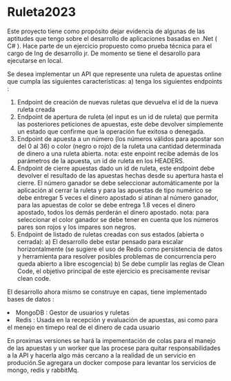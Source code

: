 # Ruleta2023
Este proyecto tiene como propósito dejar evidencia de algunas de las aptitudes que tengo sobre el desarrollo de aplicaciones basadas en .Net ( C# ). Hace parte de un ejercicio propuesto como prueba técnica para el cargo de Ing de desarrollo jr. De momento se tiene el desarollo para ejecutarse en local.

Se desea implementar un API que represente una ruleta de apuestas online que cumpla las siguientes características:
a) tenga los siguientes endpoints :
1. Endpoint de creación de nuevas ruletas que devuelva el id de la nueva ruleta creada
2. Endpoint de apertura de ruleta (el input es un id de ruleta) que permita las 
posteriores peticiones de apuestas, este debe devolver simplemente un estado que 
confirme que la operación fue exitosa o denegada.
3. Endpoint de apuesta a un número (los números válidos para apostar son del 0 al 36)
o color (negro o rojo) de la ruleta una cantidad determinada de dinero  a una ruleta abierta.
nota: este enpoint recibe además de los parámetros de la apuesta, un id de ruleta
en los HEADERS.
4. Endpoint de cierre apuestas dado un id de ruleta, este endpoint debe devolver el
resultado de las apuestas hechas desde su apertura hasta el cierre.
El número ganador se debe seleccionar automáticamente por la aplicación al cerrar
la ruleta y para las apuestas de tipo numérico se debe entregar 5 veces el dinero
apostado si atinan al número ganador, para las apuestas de color se debe entrega 1.8
veces el dinero apostado, todos los demás perderán el dinero apostado.
nota: para seleccionar el color ganador se debe tener en cuenta que los números
pares son rojos y los impares son negros.
5. Endpoint de listado de ruletas creadas con sus estados (abierta o cerrada):
  a) El desarrollo debe estar pensado para escalar horizontalmente (se sugiere el uso de Redis
como persistencia de datos y herramienta para resolver posibles problemas de concurrencia
pero queda abierto a libre escogencia)
  b) Se debe cumplir las reglas de Clean Code, el objetivo principal de este ejercicio es
precisamente revisar clean code.

El desarrollo ahora mismo se construye en capas, tiene implementado bases de datos : 
<li> MongoDB : Gestor de usuarios y ruletas
<li> Redis : Usada en la recepción y evaluación de apuestas, asi como para el menejo en timepo real de el dinero de cada usuario
 
 <p> En proximas versiones se hará la impementación de colas para el manejo de las apuestas y un worker que las procese para quitar responsabilidades a la API y hacerla algo más cercano a la realidad de un servicio en produción.Se agregara un docker compose para levantar los servicios de mongo, redis y rabbitMq.
   
